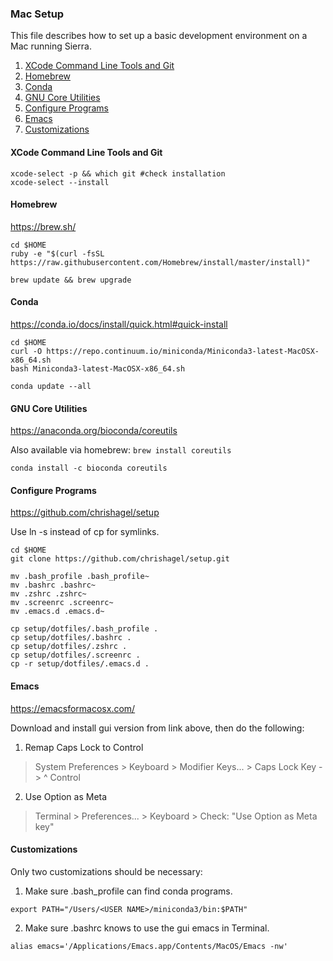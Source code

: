 

### Mac Setup

This file describes how to set up a basic development environment on a Mac running Sierra. 

1. [XCode Command Line Tools and Git](#xcode)
2. [Homebrew](#homebrew)
3. [Conda](#conda)
4. [GNU Core Utilities](#coreutils)
5. [Configure Programs](#configure)
6. [Emacs](#emacs)
7. [Customizations](#customize)


#### XCode Command Line Tools and Git <a id='xcode'></a>

```
xcode-select -p && which git #check installation
xcode-select --install
```


#### Homebrew <a id='homebrew'></a>

<https://brew.sh/>

```
cd $HOME
ruby -e "$(curl -fsSL https://raw.githubusercontent.com/Homebrew/install/master/install)"

brew update && brew upgrade
```


#### Conda <a id='conda'></a>

<https://conda.io/docs/install/quick.html#quick-install>

```
cd $HOME
curl -O https://repo.continuum.io/miniconda/Miniconda3-latest-MacOSX-x86_64.sh
bash Miniconda3-latest-MacOSX-x86_64.sh 

conda update --all
```


#### GNU Core Utilities <a id='coreutils'></a>

<https://anaconda.org/bioconda/coreutils>

Also available via homebrew: `brew install coreutils`

```
conda install -c bioconda coreutils
```


#### Configure Programs <a id='configure'></a>

<https://github.com/chrishagel/setup>

Use ln -s instead of cp for symlinks.

```
cd $HOME
git clone https://github.com/chrishagel/setup.git

mv .bash_profile .bash_profile~
mv .bashrc .bashrc~
mv .zshrc .zshrc~
mv .screenrc .screenrc~
mv .emacs.d .emacs.d~

cp setup/dotfiles/.bash_profile .
cp setup/dotfiles/.bashrc .
cp setup/dotfiles/.zshrc .
cp setup/dotfiles/.screenrc .
cp -r setup/dotfiles/.emacs.d .
```


#### Emacs <a id='emacs'></a>

<https://emacsformacosx.com/>

Download and install gui version from link above, then do the following:

1. Remap Caps Lock to Control

> System Preferences > Keyboard > Modifier Keys... > Caps Lock Key -> ^ Control

2. Use Option as Meta

> Terminal > Preferences... > Keyboard > Check: "Use Option as Meta key"


#### Customizations <a id='customize'></a>

Only two customizations should be necessary:

1. Make sure .bash_profile can find conda programs.
```
export PATH="/Users/<USER NAME>/miniconda3/bin:$PATH"
```

2. Make sure .bashrc knows to use the gui emacs in Terminal.
```
alias emacs='/Applications/Emacs.app/Contents/MacOS/Emacs -nw'
```
